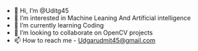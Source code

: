 - 👋 Hi, I’m @Uditg45
- 👀 I’m interested in Machine Leaning And Artificial intelligence 
- 🌱 I’m currently learning Coding
- 💞️ I’m looking to collaborate on OpenCV projects
- 📫 How to reach me - Udgarudmit45@gmail.com

<!---
Uditg45/Uditg45 is a ✨ special ✨ repository because its `README.md` (this file) appears on your GitHub profile.
You can click the Preview link to take a look at your changes.
--->

